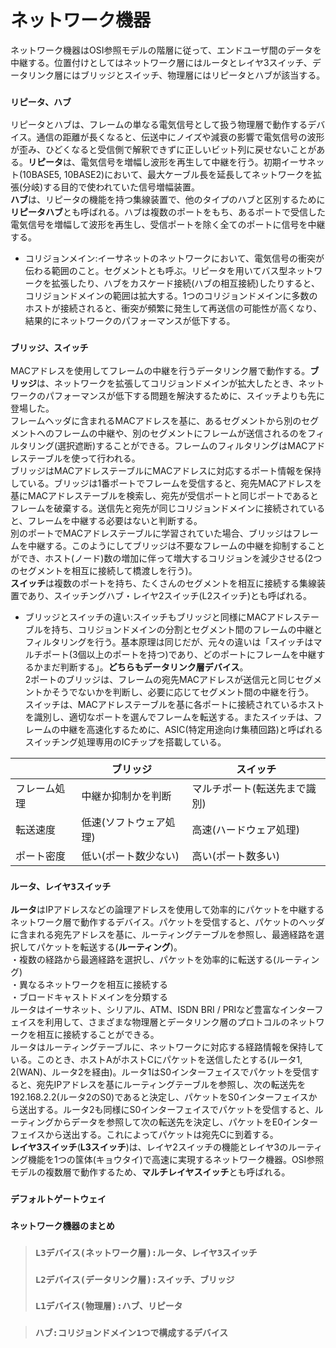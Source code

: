 # ネットワーク機器
ネットワーク機器はOSI参照モデルの階層に従って、エンドユーザ間のデータを中継する。位置付けとしてはネットワーク層にはルータとレイヤ3スイッチ、データリンク層にはブリッジとスイッチ、物理層にはリピータとハブが該当する。

### `リピータ、ハブ`
リピータとハブは、フレームの単なる電気信号として扱う物理層で動作するデバイス。通信の距離が長くなると、伝送中にノイズや減衰の影響で電気信号の波形が歪み、ひどくなると受信側で解釈できずに正しいビット列に戻せないことがある。**リピータ**は、電気信号を増幅し波形を再生して中継を行う。初期イーサネット(10BASE5, 10BASE2)において、最大ケーブル長を延長してネットワークを拡張(分岐)する目的で使われていた信号増幅装置。  
**ハブ**は、リピータの機能を持つ集線装置で、他のタイプのハブと区別するために**リピータハブ**とも呼ばれる。ハブは複数のポートをもち、あるポートで受信した電気信号を増幅して波形を再生し、受信ポートを除く全てのポートに信号を中継する。
- コリジョンメイン:イーサネットのネットワークにおいて、電気信号の衝突が伝わる範囲のこと。セグメントとも呼ぶ。リピータを用いてバス型ネットワークを拡張したり、ハブをカスケード接続(ハブの相互接続)したりすると、コリジョンドメインの範囲は拡大する。1つのコリジョンドメインに多数のホストが接続されると、衝突が頻繁に発生して再送信の可能性が高くなり、結果的にネットワークのパフォーマンスが低下する。

### `ブリッジ、スイッチ`
MACアドレスを使用してフレームの中継を行うデータリンク層で動作する。**ブリッジ**は、ネットワークを拡張してコリジョンドメインが拡大したとき、ネットワークのパフォーマンスが低下する問題を解決するために、スイッチよりも先に登場した。  
フレームヘッダに含まれるMACアドレスを基に、あるセグメントから別のセグメントへのフレームの中継や、別のセグメントにフレームが送信されるのをフィルタリング(選択遮断)することができる。フレームのフィルタリングはMACアドレステーブルを使って行われる。  
ブリッジはMACアドレステーブルにMACアドレスに対応するポート情報を保持している。ブリッジは1番ポートでフレームを受信すると、宛先MACアドレスを基にMACアドレステーブルを検索し、宛先が受信ポートと同じポートであるとフレームを破棄する。送信先と宛先が同じコリジョンドメインに接続されていると、フレームを中継する必要はないと判断する。  
別のポートでMACアドレステーブルに学習されていた場合、ブリッジはフレームを中継する。このようにしてブリッジは不要なフレームの中継を抑制することができ、ホスト(ノード)数の増加に伴って増大するコリジョンを減少させる(2つのセグメントを相互に接続して橋渡しを行う)。  
**スイッチ**は複数のポートを持ち、たくさんのセグメントを相互に接続する集線装置であり、スイッチングハブ・レイヤ2スイッチ(L2スイッチ)とも呼ばれる。
- ブリッジとスイッチの違い:スイッチもブリッジと同様にMACアドレステーブルを持ち、コリジョンドメインの分割とセグメント間のフレームの中継とフィルタリングを行う。基本原理は同じだが、元々の違いは「スイッチはマルチポート(3個以上のポートを持つ)であり、どのポートにフレームを中継するかまだ判断する」。**どちらもデータリンク層デバイス**。  
2ポートのブリッジは、フレームの宛先MACアドレスが送信元と同じセグメントかそうでないかを判断し、必要に応じてセグメント間の中継を行う。  
スイッチは、MACアドレステーブルを基に各ポートに接続されているホストを識別し、適切なポートを選んでフレームを転送する。またスイッチは、フレームの中継を高速化するために、ASIC(特定用途向け集積回路)と呼ばれるスイッチング処理専用のICチップを搭載している。

|          |ブリッジ            |スイッチ                |
|----------|------------------|-----------------------|
|フレーム処理|中継か抑制かを判断   |マルチポート(転送先まで識別)|
|転送速度   |低速(ソフトウェア処理)|高速(ハードウェア処理)    |
|ポート密度 |低い(ポート数少ない)  |高い(ポート数多い)        |

### `ルータ、レイヤ3スイッチ`
**ルータ**はIPアドレスなどの論理アドレスを使用して効率的にパケットを中継するネットワーク層で動作するデバイス。パケットを受信すると、パケットのヘッダに含まれる宛先アドレスを基に、ルーティングテーブルを参照し、最適経路を選択してパケットを転送する(**ルーティング**)。  
・複数の経路から最適経路を選択し、パケットを効率的に転送する(ルーティング)  
・異なるネットワークを相互に接続する  
・ブロードキャストドメインを分類する  
ルータはイーサネット、シリアル、ATM、ISDN BRI / PRIなど豊富なインターフェイスを利用して、さまざまな物理層とデータリンク層のプロトコルのネットワークを相互に接続することができる。  
ルータはルーティングテーブルに、ネットワークに対応する経路情報を保持している。このとき、ホストAがホストCにパケットを送信したとする(ルータ1, 2(WAN)、ルータ2を経由)。ルータ1はS0インターフェイスでパケットを受信すると、宛先IPアドレスを基にルーティングテーブルを参照し、次の転送先を192.168.2.2(ルータ2のS0)であると決定し、パケットをS0インターフェイスから送出する。ルータ2も同様にS0インターフェイスでパケットを受信すると、ルーティングからデータを参照して次の転送先を決定し、パケットをE0インターフェイスから送出する。これによってパケットは宛先Cに到着する。  
**レイヤ3スイッチ**(**L3スイッチ**)は、レイヤ2スイッチの機能とレイヤ3のルーティング機能を1つの筺体(キョウタイ)で高速に実現するネットワーク機器。OSI参照モデルの複数層で動作するため、**マルチレイヤスイッチ**とも呼ばれる。

### `デフォルトゲートウェイ`

### `ネットワーク機器のまとめ`

> ### `L3デバイス(ネットワーク層):ルータ、レイヤ3スイッチ`
> ### `L2デバイス(データリンク層):スイッチ、ブリッジ`
> ### `L1デバイス(物理層):ハブ、リピータ`

> ### `ハブ:コリジョンドメイン1つで構成するデバイス`
